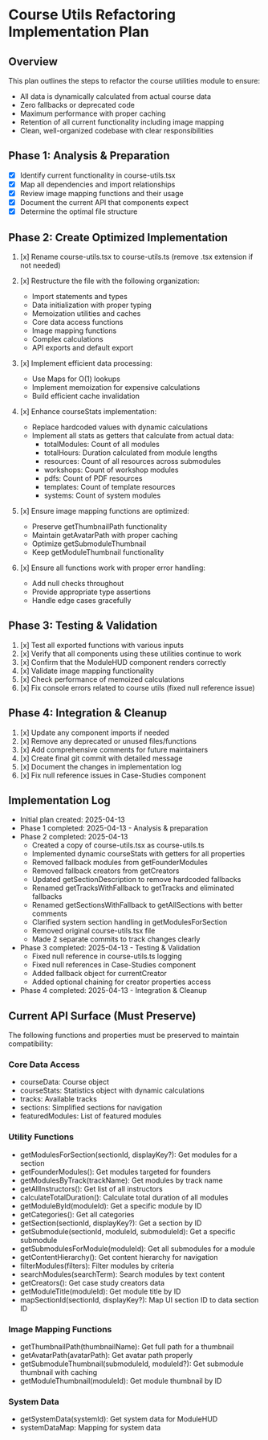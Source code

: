 # Course Utils Refactoring Implementation Plan

## Overview
This plan outlines the steps to refactor the course utilities module to ensure:
- All data is dynamically calculated from actual course data
- Zero fallbacks or deprecated code
- Maximum performance with proper caching
- Retention of all current functionality including image mapping
- Clean, well-organized codebase with clear responsibilities

## Phase 1: Analysis & Preparation
- [x] Identify current functionality in course-utils.tsx
- [x] Map all dependencies and import relationships
- [x] Review image mapping functions and their usage
- [x] Document the current API that components expect
- [x] Determine the optimal file structure

## Phase 2: Create Optimized Implementation
1. [x] Rename course-utils.tsx to course-utils.ts (remove .tsx extension if not needed)
2. [x] Restructure the file with the following organization:
   - Import statements and types
   - Data initialization with proper typing
   - Memoization utilities and caches
   - Core data access functions
   - Image mapping functions
   - Complex calculations
   - API exports and default export

3. [x] Implement efficient data processing:
   - Use Maps for O(1) lookups
   - Implement memoization for expensive calculations
   - Build efficient cache invalidation

4. [x] Enhance courseStats implementation:
   - Replace hardcoded values with dynamic calculations
   - Implement all stats as getters that calculate from actual data:
     - totalModules: Count of all modules
     - totalHours: Duration calculated from module lengths
     - resources: Count of all resources across submodules
     - workshops: Count of workshop modules 
     - pdfs: Count of PDF resources
     - templates: Count of template resources
     - systems: Count of system modules

5. [x] Ensure image mapping functions are optimized:
   - Preserve getThumbnailPath functionality
   - Maintain getAvatarPath with proper caching
   - Optimize getSubmoduleThumbnail
   - Keep getModuleThumbnail functionality

6. [x] Ensure all functions work with proper error handling:
   - Add null checks throughout
   - Provide appropriate type assertions
   - Handle edge cases gracefully

## Phase 3: Testing & Validation
1. [x] Test all exported functions with various inputs
2. [x] Verify that all components using these utilities continue to work
3. [x] Confirm that the ModuleHUD component renders correctly 
4. [x] Validate image mapping functionality
5. [x] Check performance of memoized calculations
6. [x] Fix console errors related to course utils (fixed null reference issue)

## Phase 4: Integration & Cleanup
1. [x] Update any component imports if needed
2. [x] Remove any deprecated or unused files/functions
3. [x] Add comprehensive comments for future maintainers
4. [x] Create final git commit with detailed message
5. [x] Document the changes in implementation log
6. [x] Fix null reference issues in Case-Studies component

## Implementation Log
- Initial plan created: 2025-04-13
- Phase 1 completed: 2025-04-13 - Analysis & preparation
- Phase 2 completed: 2025-04-13
  - Created a copy of course-utils.tsx as course-utils.ts
  - Implemented dynamic courseStats with getters for all properties
  - Removed fallback modules from getFounderModules
  - Removed fallback creators from getCreators
  - Updated getSectionDescription to remove hardcoded fallbacks
  - Renamed getTracksWithFallback to getTracks and eliminated fallbacks
  - Renamed getSectionsWithFallback to getAllSections with better comments
  - Clarified system section handling in getModulesForSection
  - Removed original course-utils.tsx file
  - Made 2 separate commits to track changes clearly
- Phase 3 completed: 2025-04-13 - Testing & Validation
  - Fixed null reference in course-utils.ts logging
  - Fixed null references in Case-Studies component
  - Added fallback object for currentCreator
  - Added optional chaining for creator properties access
- Phase 4 completed: 2025-04-13 - Integration & Cleanup

## Current API Surface (Must Preserve)
The following functions and properties must be preserved to maintain compatibility:

### Core Data Access
- courseData: Course object
- courseStats: Statistics object with dynamic calculations
- tracks: Available tracks
- sections: Simplified sections for navigation
- featuredModules: List of featured modules

### Utility Functions
- getModulesForSection(sectionId, displayKey?): Get modules for a section
- getFounderModules(): Get modules targeted for founders
- getModulesByTrack(trackName): Get modules by track name
- getAllInstructors(): Get list of all instructors
- calculateTotalDuration(): Calculate total duration of all modules
- getModuleById(moduleId): Get a specific module by ID
- getCategories(): Get all categories
- getSection(sectionId, displayKey?): Get a section by ID
- getSubmodule(sectionId, moduleId, submoduleId): Get a specific submodule
- getSubmodulesForModule(moduleId): Get all submodules for a module
- getContentHierarchy(): Get content hierarchy for navigation
- filterModules(filters): Filter modules by criteria
- searchModules(searchTerm): Search modules by text content
- getCreators(): Get case study creators data
- getModuleTitle(moduleId): Get module title by ID
- mapSectionId(sectionId, displayKey?): Map UI section ID to data section ID

### Image Mapping Functions
- getThumbnailPath(thumbnailName): Get full path for a thumbnail
- getAvatarPath(avatarPath): Get avatar path properly
- getSubmoduleThumbnail(submoduleId, moduleId?): Get submodule thumbnail with caching
- getModuleThumbnail(moduleId): Get module thumbnail by ID

### System Data
- getSystemData(systemId): Get system data for ModuleHUD
- systemDataMap: Mapping for system data